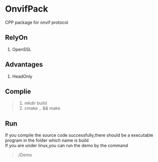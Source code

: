 # OnvifPack
CPP package for onvif protocol

## RelyOn
1. OpenSSL

## Advantages
1. HeadOnly

## Complie
>1. mkdir build<br/>
>2. cmake .. && make

## Run
If you compile the source code successfully,there should be a executable program in the folder which name is build<br/>
If you are under linux,you can run the demo by the command
>./Demo
